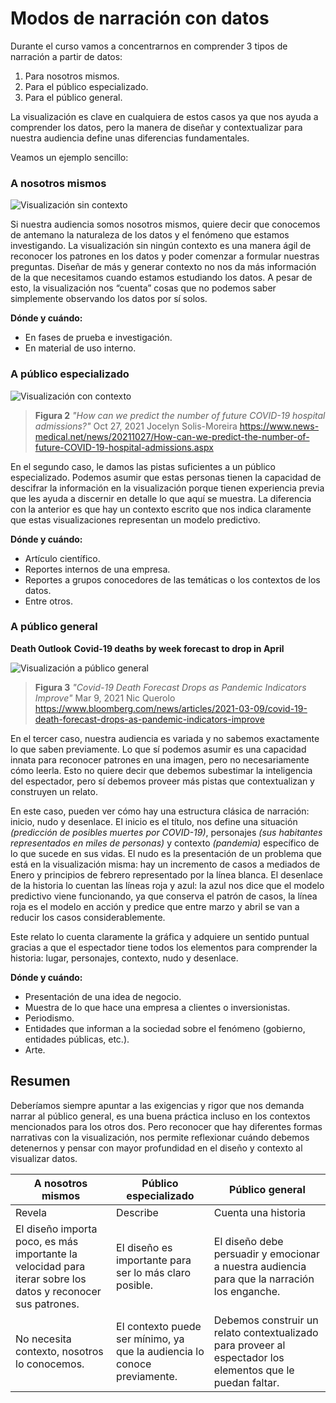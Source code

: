 # Modos de narración con datos

Durante el curso vamos a concentrarnos en comprender 3 tipos de narración a partir de datos:

1. Para nosotros mismos.
2. Para el público especializado.
3. Para el público general.

La visualización es clave en cualquiera de estos casos ya que nos ayuda a comprender los datos, pero la manera de diseñar y contextualizar para nuestra audiencia define unas diferencias fundamentales.

Veamos un ejemplo sencillo:

### A nosotros mismos

<img src="https://miid-4201-visualizacion-storytelling.github.io/guias/vysimgs/viz-sin-contexto.png" alt="Visualización sin contexto" />

Si nuestra audiencia somos nosotros mismos, quiere decir que conocemos de antemano la naturaleza de los datos y el fenómeno que estamos investigando. La visualización sin ningún contexto es una manera ágil de reconocer los patrones en los datos y poder comenzar a formular nuestras preguntas. Diseñar de más y generar contexto no nos da más información de la que necesitamos cuando estamos estudiando los datos. A pesar de esto, la visualización nos “cuenta” cosas que no podemos saber simplemente observando los datos por sí solos.

**Dónde y cuándo:**

- En fases de prueba e investigación.
- En material de uso interno.

### A público especializado

<img src="https://miid-4201-visualizacion-storytelling.github.io/guias/vysimgs/forecast.jpg" alt="Visualización con contexto" />

> **Figura 2**
> _"How can we predict the number of future COVID-19 hospital admissions?"_
> Oct 27, 2021
> Jocelyn Solis-Moreira
> https://www.news-medical.net/news/20211027/How-can-we-predict-the-number-of-future-COVID-19-hospital-admissions.aspx

En el segundo caso, le damos las pistas suficientes a un público especializado. Podemos asumir que estas personas tienen la capacidad de descifrar la información en la visualización porque tienen experiencia previa que les ayuda a discernir en detalle lo que aquí se muestra. La diferencia con la anterior es que hay un contexto escrito que nos indica claramente que estas visualizaciones representan un modelo predictivo.

**Dónde y cuándo:**

- Artículo científico.
- Reportes internos de una empresa.
- Reportes a grupos conocedores de las temáticas o los contextos de los datos.
- Entre otros.

### A público general

**Death Outlook**
**Covid-19 deaths by week forecast to drop in April**

<img src="https://miid-4201-visualizacion-storytelling.github.io/guias/vysimgs/death-outlook.png" alt="Visualización a público general" />

> **Figura 3**
> _"Covid-19 Death Forecast Drops as Pandemic Indicators Improve"_
> Mar 9, 2021
> Nic Querolo
> https://www.bloomberg.com/news/articles/2021-03-09/covid-19-death-forecast-drops-as-pandemic-indicators-improve

En el tercer caso, nuestra audiencia es variada y no sabemos exactamente lo que saben previamente. Lo que sí podemos asumir es una capacidad innata para reconocer patrones en una imagen, pero no necesariamente cómo leerla. Esto no quiere decir que debemos subestimar la inteligencia del espectador, pero sí debemos proveer más pistas que contextualizan y construyen un relato.

En este caso, pueden ver cómo hay una estructura clásica de narración: inicio, nudo y desenlace. El inicio es el título, nos define una situación _(predicción de posibles muertes por COVID-19)_, personajes _(sus habitantes representados en miles de personas)_ y contexto _(pandemia)_ específico de lo que sucede en sus vidas. El nudo es la presentación de un problema que está en la visualización misma: hay un incremento de casos a mediados de Enero y principios de febrero representado por la línea blanca. El desenlace de la historia lo cuentan las líneas roja y azul: la azul nos dice que el modelo predictivo viene funcionando, ya que conserva el patrón de casos, la línea roja es el modelo en acción y predice que entre marzo y abril se van a reducir los casos considerablemente.

Este relato lo cuenta claramente la gráfica y adquiere un sentido puntual gracias a que el espectador tiene todos los elementos para comprender la historia: lugar, personajes, contexto, nudo y desenlace.

**Dónde y cuándo:**

- Presentación de una idea de negocio.
- Muestra de lo que hace una empresa a clientes o inversionistas.
- Periodismo.
- Entidades que informan a la sociedad sobre el fenómeno (gobierno, entidades públicas, etc.).
- Arte.

## Resumen

Deberíamos siempre apuntar a las exigencias y rigor que nos demanda narrar al público general, es una buena práctica incluso en los contextos mencionados para los otros dos. Pero reconocer que hay diferentes formas narrativas con la visualización, nos permite reflexionar cuándo debemos detenernos y pensar con mayor profundidad en el diseño y contexto al visualizar datos.

| A nosotros mismos                                                                                              | Público especializado                                                    | Público general                                                                                           |
| -------------------------------------------------------------------------------------------------------------- | ------------------------------------------------------------------------- | ---------------------------------------------------------------------------------------------------------- |
| Revela                                                                                                         | Describe                                                                  | Cuenta una historia                                                                                        |
| El diseño importa poco, es más importante la velocidad para iterar sobre los datos y reconocer sus patrones. | El diseño es importante para ser lo más claro posible.                  | El diseño debe persuadir y emocionar a nuestra audiencia para que la narración los enganche.             |
| No necesita contexto, nosotros lo conocemos.                                                                   | El contexto puede ser mínimo, ya que la audiencia lo conoce previamente. | Debemos construir un relato contextualizado para proveer al espectador los elementos que le puedan faltar. |
